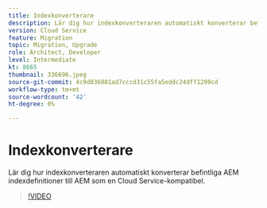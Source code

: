 ```yaml
---
title: Indexkonverterare
description: Lär dig hur indexkonverteraren automatiskt konverterar befintliga AEM indexdefinitioner till AEM som en Cloud Service-kompatibel.
version: Cloud Service
feature: Migration
topic: Migration, Upgrade
role: Architect, Developer
level: Intermediate
kt: 8665
thumbnail: 336696.jpeg
source-git-commit: 4c9d836881ad7cccd31c55fa5eddc24dff1200cd
workflow-type: tm+mt
source-wordcount: '42'
ht-degree: 0%

---
```



# Indexkonverterare

Lär dig hur indexkonverteraren automatiskt konverterar befintliga AEM indexdefinitioner till AEM som en Cloud Service-kompatibel.

>[!VIDEO](https://video.tv.adobe.com/v/336696/?quality=12&learn=on)
